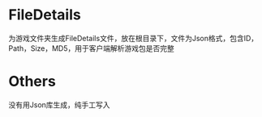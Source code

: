 # FileDetails
为游戏文件夹生成FileDetails文件，放在根目录下，文件为Json格式，包含ID，Path，Size，MD5，用于客户端解析游戏包是否完整

# Others
没有用Json库生成，纯手工写入

